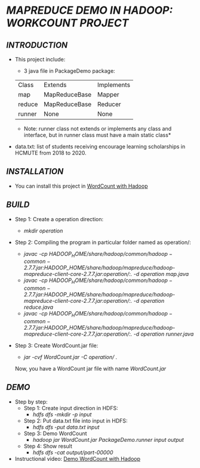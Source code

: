 # ***MAPREDUCE DEMO IN HADOOP: WORKCOUNT PROJECT***

## ***INTRODUCTION***
* This project include:
    * 3 java file in PackageDemo package:
    <table>

    <tr>
        <td>Class</td>
        <td>Extends</td>
        <td>Implements</td>
    </tr>
    <tr>
        <td>map</td>
        <td>MapReduceBase</td>
        <td>Mapper</td>
    </tr>
    <tr>
        <td>reduce</td>
        <td>MapReduceBase</td>
        <td>Reducer</td>
    </tr>
    <tr>
        <td>runner</td>
        <td>None</td>
        <td>None</td>
    </tr>
   </table>
   
    * Note: runner class not extends or implements any class and interface, but in runner class must have a main static class*
  
 * data.txt: list of students receiving encourage learning scholarships in HCMUTE from 2018 to 2020.


## ***INSTALLATION***

* You can install this project in [WordCount with Hadoop](https://github.com/ThadaPhan/WordCount-with-Hadoop.git)

## ***BUILD***

* Step 1: Create a operation direction:
  * *mkdir operation*
* Step 2: Compiling the program in particular folder named as operation/:
  * *javac -cp $HADOOP_HOME/share/hadoop/common/hadoop-common-2.7.7.jar:$HADOOP_HOME/share/hadoop/mapreduce/hadoop-mapreduce-client-core-2.7.7.jar:operation/:. -d operation map.java*
  * *javac -cp $HADOOP_HOME/share/hadoop/common/hadoop-common-2.7.7.jar:$HADOOP_HOME/share/hadoop/mapreduce/hadoop-mapreduce-client-core-2.7.7.jar:operation/:. -d operation reduce.java*
  * *javac -cp $HADOOP_HOME/share/hadoop/common/hadoop-common-2.7.7.jar:$HADOOP_HOME/share/hadoop/mapreduce/hadoop-mapreduce-client-core-2.7.7.jar:operation/:. -d operation runner.java*
* Step 3: Create WordCount.jar file:
  * *jar -cvf WordCount.jar -C operation/ .*

  Now, you have a WordCount jar file with name *WordCount.jar*

## ***DEMO***

* Step by step:
  * Step 1: Create input direction in HDFS:
    * *hdfs dfs -mkdir -p input*
  * Step 2: Put data.txt file into input in HDFS:
    * *hdfs dfs -put data.txt input*
  * Step 3: Demo WordCount
    * *hadoop jar WordCount.jar PackageDemo.runner input output*
  * Step 4: Show result
    * *hdfs dfs -cat output/part-00000*
* Instructional video: [Demo WordCount with Hadoop](youtu.be/dN8gNwBmy34)


